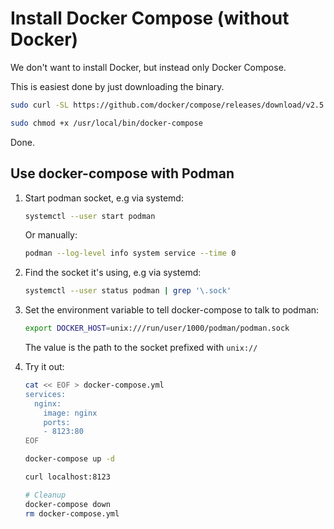 # Install Docker Compose (without Docker)

We don't want to install Docker, but instead only Docker Compose.

This is easiest done by just downloading the binary.

```sh
sudo curl -SL https://github.com/docker/compose/releases/download/v2.5.0/docker-compose-linux-x86_64 -o /usr/local/bin/docker-compose

sudo chmod +x /usr/local/bin/docker-compose
```

Done.

## Use docker-compose with Podman

1. Start podman socket, e.g via systemd:

   ```sh
   systemctl --user start podman
   ```

   Or manually:

   ```sh
   podman --log-level info system service --time 0
   ```

2. Find the socket it's using, e.g via systemd:

   ```sh
   systemctl --user status podman | grep '\.sock'
   ```

3. Set the environment variable to tell docker-compose to talk to podman:

   ```sh
   export DOCKER_HOST=unix:///run/user/1000/podman/podman.sock
   ```

   The value is the path to the socket prefixed with `unix://` 

4. Try it out:

   ```sh
   cat << EOF > docker-compose.yml
   services:
     nginx:
       image: nginx
       ports:
       - 8123:80
   EOF
   
   docker-compose up -d
   
   curl localhost:8123

   # Cleanup
   docker-compose down
   rm docker-compose.yml
   ```
